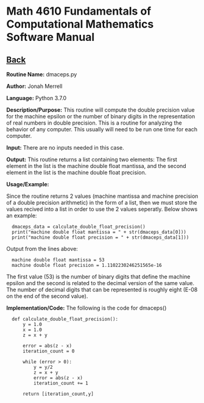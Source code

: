 # Math 4610 Fundamentals of Computational Mathematics Software Manual

## [Back](../)

**Routine Name:**           dmaceps.py

**Author:** Jonah Merrell

**Language:** Python 3.7.0

**Description/Purpose:** This routine will compute the double precision value for the machine epsilon or the number of binary 
digits in the representation of real numbers in double precision. This is a routine for analyzing the behavior of any computer.
This usually will need to be run one time for each computer.

**Input:** There are no inputs needed in this case. 

**Output:** This routine returns a list containing two elements: The first element in the list is the machine double float
mantissa, and the second element in the list is the machine double float precision.

**Usage/Example:**

Since the routine returns 2 values (machine mantissa and machine precision of a double precision arithmetic) in the form of a list,
then we must store the values recived into a list in order to use the 2 values seperatly. Below shows an example:

      dmaceps_data = calculate_double_float_precision()
      print("machine double float mantissa = " + str(dmaceps_data[0]))
      print("machine double float precision = " + str(dmaceps_data[1]))

Output from the lines above:

      machine double float mantissa = 53
      machine double float precision = 1.1102230246251565e-16

The first value (53) is the number of binary digits that define the machine epsilon and the second is related to the
decimal version of the same value. The number of decimal digits that can be represented is roughly eight (E-08 on the
end of the second value).

**Implementation/Code:** The following is the code for dmaceps()


      def calculate_double_float_precision():
          y = 1.0
          x = 1.0
          z = x + y
      
          error = abs(z - x)
          iteration_count = 0
      
          while (error > 0):
              y = y/2
              z = x + y
              error = abs(z - x)
              iteration_count += 1
      
          return [iteration_count,y]

